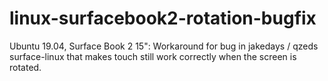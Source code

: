 # linux-surfacebook2-rotation-bugfix
Ubuntu 19.04, Surface Book 2 15": Workaround for bug in jakedays / qzeds surface-linux that makes touch still work correctly when the screen is rotated.
